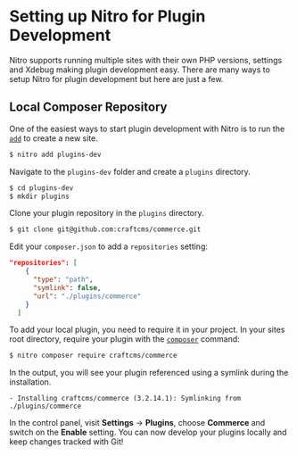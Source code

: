 # Setting up Nitro for Plugin Development

Nitro supports running multiple sites with their own PHP versions, settings and Xdebug making plugin development easy. There are many ways to setup Nitro for plugin development but here are just a few.

## Local Composer Repository

One of the easiest ways to start plugin development with Nitro is to run the [`add`](commands.md#add) to create a new site.

```bash
$ nitro add plugins-dev
```

Navigate to the `plugins-dev` folder and create a `plugins` directory.

```bash
$ cd plugins-dev
$ mkdir plugins
```

Clone your plugin repository in the `plugins` directory.

```bash
$ git clone git@github.com:craftcms/commerce.git
```

Edit your `composer.json` to add a `repositories` setting:

```json
"repositories": [
    {
      "type": "path",
      "symlink": false,
      "url": "./plugins/commerce"
    }
  ]
```

To add your local plugin, you need to require it in your project. In your sites root directory, require your plugin with the [`composer`](commands.md#composer) command:

```bash
$ nitro composer require craftcms/commerce
```

In the output, you will see your plugin referenced using a symlink during the installation.

    - Installing craftcms/commerce (3.2.14.1): Symlinking from ./plugins/commerce


In the control panel, visit **Settings** → **Plugins**, choose **Commerce** and switch on the **Enable** setting. You can now develop your plugins locally and keep changes tracked with Git!
